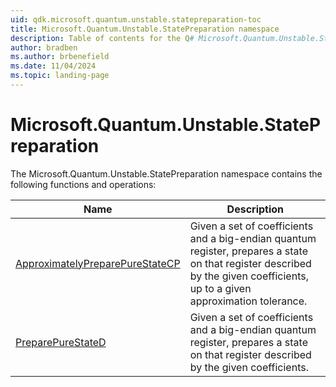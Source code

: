 ```yaml
---
uid: qdk.microsoft.quantum.unstable.statepreparation-toc
title: Microsoft.Quantum.Unstable.StatePreparation namespace
description: Table of contents for the Q# Microsoft.Quantum.Unstable.StatePreparation namespace
author: bradben
ms.author: brbenefield
ms.date: 11/04/2024
ms.topic: landing-page
---
```


# Microsoft.Quantum.Unstable.StatePreparation

The Microsoft.Quantum.Unstable.StatePreparation namespace contains the following functions and operations:


| Name | Description |
|------|-------------|
| [ApproximatelyPreparePureStateCP](xref:Qdk.Microsoft.Quantum.Unstable.StatePreparation.ApproximatelyPreparePureStateCP) | Given a set of coefficients and a big-endian quantum register, prepares a state on that register described by the given coefficients, up to a given approximation tolerance.  |
| [PreparePureStateD](xref:Qdk.Microsoft.Quantum.Unstable.StatePreparation.PreparePureStateD) | Given a set of coefficients and a big-endian quantum register, prepares a state on that register described by the given coefficients.  |
